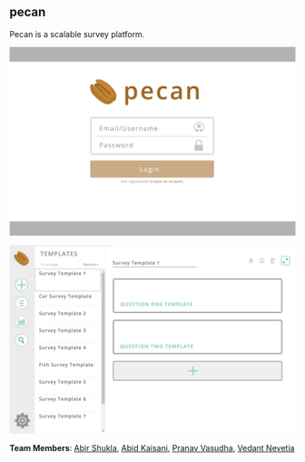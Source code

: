 ## pecan

Pecan is a scalable survey platform.


![Alt text](/mockups/login.png?raw=true "Login")

![Alt text](/mockups/add.png?raw=true "Login")

**Team Members**: [Abir Shukla](https://github.com/shoekla), [Abid Kaisani](https://github.com/akaisani), [Pranav Vasudha](https://github.com/InfernalVortex), [Vedant Nevetia](https://github.com/vnev)
